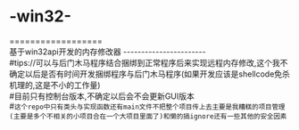 # -win32-
==================<br>
基于win32api开发的内存修改器
-----------------------<br>
#tips://可以与后门木马程序结合捆绑到正常程序后来实现远程内存修改,这个我不确定以后是否有时间开发捆绑程序与后门木马程序(如果开发应该是shellcode免杀机理的,这是不小的工作量)<br>
#目前只有控制台版本,不确定以后会不会更新GUI版本<br>
#`这个repo中只有类头与实现函数还有main文件不把整个项目传上去主要是我糟糕的项目管理(主要是多个不相关的小项目合在一个大项目里面了)和懒的搞ignore还有一些其他的安全因素`<br>


